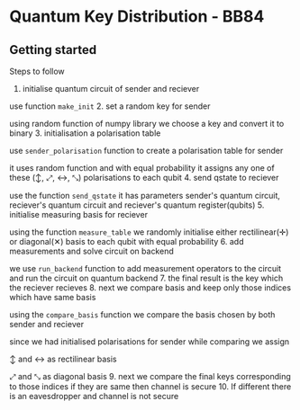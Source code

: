 # Quantum Key Distribution - BB84



## Getting started
Steps to follow

1. initialise quantum circuit of sender and reciever

use function `make_init` 
2. set a random key for sender

using random function of numpy library we choose a key and convert it to binary
3. initialisation a polarisation table

use `sender_polarisation` function to create a polarisation table for sender 

it uses random function and with equal probability it assigns any one of these (↕, ⤢, ↔, ⤡) polarisations to each qubit
4. send qstate to reciever

use the function `send_qstate` it has parameters sender's quantum circuit, reciever's quantum circuit and reciever's quantum register(qubits)
5. initialise measuring basis for reciever

using the function `measure_table` we randomly initialise either rectilinear(✛) or diagonal(✕) basis to each qubit with equal probability
6. add measurements and solve circuit on backend

we use `run_backend` function to add measurement operators to the circuit and run the circuit on quantum backend
7. the final result is the key which the reciever recieves
8. next we compare basis and keep only those indices which have same basis

using the `compare_basis` function we compare the basis chosen by both sender and reciever

since we had initialised polarisations for sender while comparing we assign 

↕ and ↔ as rectilinear basis

⤢ and ⤡ as diagonal basis
9. next we compare the final keys corresponding to those indices if they are same then channel is secure
10. If different there is an eavesdropper and channel is not secure
